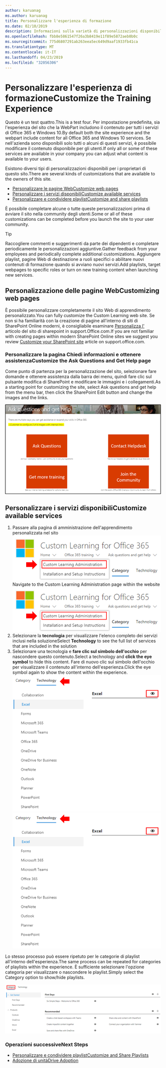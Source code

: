 ```yaml
---
author: karuanag
ms.author: karuanag
title: Personalizzare l'esperienza di formazione
ms.date: 02/10/2019
description: Informazioni sulla varietà di personalizzazioni disponibili con l'apprendimento personalizzato per Office 365
ms.openlocfilehash: fbb8e5861547f26a3b8419e11f89e5872aeb0b0c
ms.sourcegitcommit: 775d6807291ab263eea5ec649d9aaf1933fb41ca
ms.translationtype: MT
ms.contentlocale: it-IT
ms.lasthandoff: 04/23/2019
ms.locfileid: "32056306"
---
```

# <a name="customize-the-training-experience"></a><span data-ttu-id="9a92d-103">Personalizzare l'esperienza di formazione</span><span class="sxs-lookup"><span data-stu-id="9a92d-103">Customize the Training Experience</span></span>

<span data-ttu-id="9a92d-104">Questo è un test quattro.</span><span class="sxs-lookup"><span data-stu-id="9a92d-104">This is a test four.</span></span> <span data-ttu-id="9a92d-105">Per impostazione predefinita, sia l'esperienza del sito che la WebPart includono il contenuto per tutti i servizi di Office 365 e Windows 10.</span><span class="sxs-lookup"><span data-stu-id="9a92d-105">By default both the site experience and the webpart include content for all Office 365 and Windows 10 services.</span></span>  <span data-ttu-id="9a92d-106">Se nell'azienda sono disponibili solo tutti o alcuni di questi servizi, è possibile modificare il contenuto disponibile per gli utenti.</span><span class="sxs-lookup"><span data-stu-id="9a92d-106">If only all or some of these services are available in your company you can adjust what content is available to your users.</span></span>  

<span data-ttu-id="9a92d-107">Esistono diversi tipi di personalizzazioni disponibili per i proprietari di questo sito.</span><span class="sxs-lookup"><span data-stu-id="9a92d-107">There are several kinds of customizations that are available to the owners of this site.</span></span> 

- [<span data-ttu-id="9a92d-108">Personalizzare le pagine Web</span><span class="sxs-lookup"><span data-stu-id="9a92d-108">Customize web pages</span></span>](#customizing-web-pages)
- [<span data-ttu-id="9a92d-109">Personalizzare i servizi disponibili</span><span class="sxs-lookup"><span data-stu-id="9a92d-109">Customize available services</span></span>](#customize-available-services)
- [<span data-ttu-id="9a92d-110">Personalizzare e condividere playlist</span><span class="sxs-lookup"><span data-stu-id="9a92d-110">Customize and share playlists</span></span>](customplaylist.md)

<span data-ttu-id="9a92d-111">È possibile completare alcune o tutte queste personalizzazioni prima di avviare il sito nella community degli utenti.</span><span class="sxs-lookup"><span data-stu-id="9a92d-111">Some or all of these customizations can be completed before you launch the site to your user community.</span></span>  

> [!TIP]
> <span data-ttu-id="9a92d-112">Raccogliere commenti e suggerimenti da parte dei dipendenti e completare periodicamente le personalizzazioni aggiuntive.</span><span class="sxs-lookup"><span data-stu-id="9a92d-112">Gather feedback from your employees and periodically complete additional customizations.</span></span>  <span data-ttu-id="9a92d-113">Aggiungere playlist, pagine Web di destinazione a ruoli specifici o abilitare nuovi contenuti di formazione quando si avviano nuovi servizi.</span><span class="sxs-lookup"><span data-stu-id="9a92d-113">Add playlists, target webpages to specific roles or turn on new training content when launching new services.</span></span> 

## <a name="customizing-web-pages"></a><span data-ttu-id="9a92d-114">Personalizzazione delle pagine Web</span><span class="sxs-lookup"><span data-stu-id="9a92d-114">Customizing web pages</span></span>

<span data-ttu-id="9a92d-115">È possibile personalizzare completamente il sito Web di apprendimento personalizzato.</span><span class="sxs-lookup"><span data-stu-id="9a92d-115">You can fully customize the Custom Learning web site.</span></span> <span data-ttu-id="9a92d-116">Se non si ha familiarità con la creazione di pagine all'interno di siti di SharePoint Online moderni, è consigliabile esaminare [Personalizza l'](https://support.office.com/en-us/article/customize-your-sharepoint-site-320b43e5-b047-4fda-8381-f61e8ac7f59b) articolo del sito di sharepoint in support.Office.com.</span><span class="sxs-lookup"><span data-stu-id="9a92d-116">If you are not familiar with creating pages within modern SharePoint Online sites we suggest you review [Customize your SharePoint site](https://support.office.com/en-us/article/customize-your-sharepoint-site-320b43e5-b047-4fda-8381-f61e8ac7f59b) article on support.office.com.</span></span> 

### <a name="customize-the-ask-questions-and-get-help-page"></a><span data-ttu-id="9a92d-117">Personalizzare la pagina **Chiedi informazioni e ottenere assistenza**</span><span class="sxs-lookup"><span data-stu-id="9a92d-117">Customize the **Ask Questions and Get Help** page</span></span>

<span data-ttu-id="9a92d-118">Come punto di partenza per la personalizzazione del sito, selezionare fare domande e ottenere assistenza dalla barra dei menu, quindi fare clic sul pulsante modifica di SharePoint e modificare le immagini e i collegamenti.</span><span class="sxs-lookup"><span data-stu-id="9a92d-118">As a starting point for customizing the site, select Ask questions and get help from the menu bar, then click the SharePoint Edit button and change the images and the links.</span></span> 

![custom_ask. png](media/custom_ask.png)

## <a name="customize-available-services"></a><span data-ttu-id="9a92d-120">Personalizzare i servizi disponibili</span><span class="sxs-lookup"><span data-stu-id="9a92d-120">Customize available services</span></span>

1.  <span data-ttu-id="9a92d-121">Passare alla pagina di amministrazione dell'apprendimento personalizzata nel sito ![Web custom_admin. png](media/custom_admin.png)</span><span class="sxs-lookup"><span data-stu-id="9a92d-121">Navigate to the Custom Learning Administration page within the website ![custom_admin.png](media/custom_admin.png)</span></span>
1. <span data-ttu-id="9a92d-122">Selezionare la **tecnologia** per visualizzare l'elenco completo dei servizi inclusi nella soluzione</span><span class="sxs-lookup"><span data-stu-id="9a92d-122">Select **Technology** to see the full list of services that are included in the solution</span></span>
1. <span data-ttu-id="9a92d-123">Selezionare una tecnologia e **fare clic sul simbolo dell'occhio** per nascondere questo contenuto.</span><span class="sxs-lookup"><span data-stu-id="9a92d-123">Select a technology and **click the eye symbol** to hide this content.</span></span>  <span data-ttu-id="9a92d-124">Fare di nuovo clic sul simbolo dell'occhio per visualizzare il contenuto all'interno dell'esperienza.</span><span class="sxs-lookup"><span data-stu-id="9a92d-124">Click the eye symbol again to show the content within the experience.</span></span> 
<span data-ttu-id="9a92d-125">![personalizzato](media/custom_techlist.png)</span><span class="sxs-lookup"><span data-stu-id="9a92d-125">![custom](media/custom_techlist.png)</span></span>

<span data-ttu-id="9a92d-126">Lo stesso processo può essere ripetuto per le categorie di playlist all'interno dell'esperienza.</span><span class="sxs-lookup"><span data-stu-id="9a92d-126">The same process can be repeated for categories of playlists within the experience.</span></span>  <span data-ttu-id="9a92d-127">È sufficiente selezionare l'opzione categoria per visualizzare o nascondere le playlist.</span><span class="sxs-lookup"><span data-stu-id="9a92d-127">Simply select the Category option to show/hide playlists.</span></span> 

![custom_cat. png](media/custom_cat.png)

### <a name="next-steps"></a><span data-ttu-id="9a92d-129">Operazioni successive</span><span class="sxs-lookup"><span data-stu-id="9a92d-129">Next Steps</span></span>

- [<span data-ttu-id="9a92d-130">Personalizzare e condividere playlist</span><span class="sxs-lookup"><span data-stu-id="9a92d-130">Customize and Share Playlists</span></span>](customplaylist.md)
- [<span data-ttu-id="9a92d-131">Adozione di unità</span><span class="sxs-lookup"><span data-stu-id="9a92d-131">Drive Adoption</span></span>](driveadoption.md) 